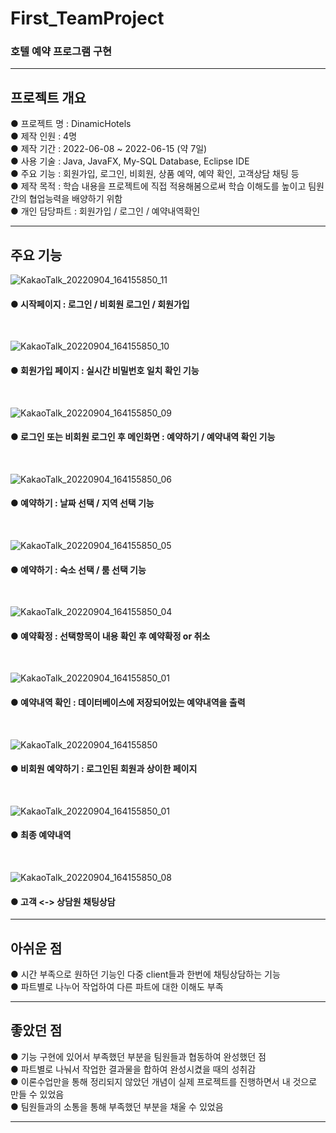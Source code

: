 # First_TeamProject
### 호텔 예약 프로그램 구현
<hr/>

## 프로젝트 개요
● 프로젝트 명 : DinamicHotels <br/>
● 제작 인원 : 4명 <br/>
● 제작 기간 : 2022-06-08 ~ 2022-06-15 (약 7일) <br/>
● 사용 기술 : Java, JavaFX, My-SQL Database, Eclipse IDE <br/>
● 주요 기능 : 회원가입, 로그인, 비회원, 상품 예약, 예약 확인, 고객상담 채팅 등 <br/>
● 제작 목적 : 학습 내용을 프로젝트에 직접 적용해봄으로써 학습 이해도를 높이고 팀원간의 협업능력을 배양하기 위함<br/>
● 개인 담당파트 : 회원가입 / 로그인 / 예약내역확인  <br/>
<hr/>

## 주요 기능

![KakaoTalk_20220904_164155850_11](https://user-images.githubusercontent.com/98449486/188303016-01e8ce35-4036-447d-80bb-e59d84d00b14.jpg) <br/>
#### ● 시작페이지 : 로그인 / 비회원 로그인 / 회원가입
<br/>

![KakaoTalk_20220904_164155850_10](https://user-images.githubusercontent.com/98449486/188303096-e05448f9-9fb0-4898-9b67-44139ac62896.jpg) <br/>
#### ● 회원가입 페이지 : 실시간 비밀번호 일치 확인 기능
<br/>

![KakaoTalk_20220904_164155850_09](https://user-images.githubusercontent.com/98449486/188303159-e8401fef-0471-4e10-81e4-f0895d73cd17.jpg) <br/>
#### ● 로그인 또는 비회원 로그인 후 메인화면 : 예약하기 / 예약내역 확인 기능
<br/>

![KakaoTalk_20220904_164155850_06](https://user-images.githubusercontent.com/98449486/188303182-c52c9ab8-edef-4f58-bd10-4e63a25c67a7.jpg) <br/>
#### ● 예약하기 : 날짜 선택 / 지역 선택 기능
<br/>

![KakaoTalk_20220904_164155850_05](https://user-images.githubusercontent.com/98449486/188303201-ae7557c3-c5d1-4022-acbb-24e992801181.jpg) <br/>
#### ● 예약하기 : 숙소 선택 / 룸 선택 기능
<br/>

![KakaoTalk_20220904_164155850_04](https://user-images.githubusercontent.com/98449486/188303231-beffb77b-b9f5-4dfd-b4b5-e45623b9aa67.jpg) <br/>
#### ● 예약확정 : 선택항목이 내용 확인 후 예약확정 or 취소 
<br/>

![KakaoTalk_20220904_164155850_01](https://user-images.githubusercontent.com/98449486/188303277-c936d623-911a-43af-b314-59f5b6df86d5.jpg) <br/>
#### ● 예약내역 확인 : 데이터베이스에 저장되어있는 예약내역을 출력
<br/>

![KakaoTalk_20220904_164155850](https://user-images.githubusercontent.com/98449486/188303315-fcc0feae-c3b3-4897-a9cc-1af3a6cdfea8.jpg) <br/>
#### ● 비회원 예약하기 : 로그인된 회원과 상이한 페이지
<br/>

![KakaoTalk_20220904_164155850_01](https://user-images.githubusercontent.com/98449486/188303350-673ebb71-ce75-49b6-9b85-d18bf79faa3f.jpg) <br/>
#### ● 최종 예약내역
<br/>

![KakaoTalk_20220904_164155850_08](https://user-images.githubusercontent.com/98449486/188303405-7f4e7e72-1f6f-433e-bfac-ed007d847a1e.jpg) <br/>
#### ● 고객 <-> 상담원 채팅상담
<hr/>

## 아쉬운 점
● 시간 부족으로 원하던 기능인 다중 client들과 한번에 채팅상담하는 기능 <br/>
● 파트별로 나누어 작업하여 다른 파트에 대한 이해도 부족 <br/>

<hr/>

## 좋았던 점
● 기능 구현에 있어서 부족했던 부분을 팀원들과 협동하여 완성했던 점 <br/>
● 파트별로 나눠서 작업한 결과물을 합하여 완성시켰을 때의 성취감 <br/>
● 이론수업만을 통해 정리되지 않았던 개념이 실제 프로젝트를 진행하면서 내 것으로 만들 수 있었음 <br/>
● 팀원들과의 소통을 통해 부족했던 부분을 채울 수 있었음 <br/>
<hr/>
